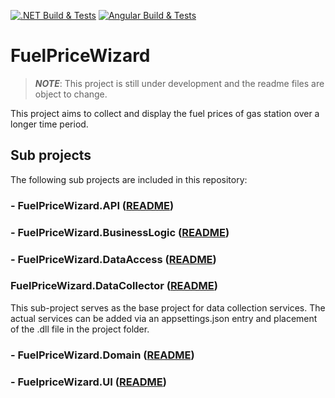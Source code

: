 [![.NET Build & Tests](https://github.com/RauschSchottManuel/FuelPriceWizzard/actions/workflows/dotnet.yml/badge.svg)](https://github.com/RauschSchottManuel/FuelPriceWizzard/actions/workflows/dotnet.yml) [![Angular Build & Tests](https://github.com/RauschSchottManuel/FuelPriceWizzard/actions/workflows/angular.yml/badge.svg)](https://github.com/RauschSchottManuel/FuelPriceWizzard/actions/workflows/angular.yml)

# FuelPriceWizard

> ***NOTE***: This project is still under development and the readme files are object to change.

This project aims to collect and display the fuel prices of gas station over a longer time period.

## Sub projects
The following sub projects are included in this repository:

### - FuelPriceWizard.API ([README](FuelPriceWizard.API/README.md))

### - FuelPriceWizard.BusinessLogic ([README](FuelPriceWizard.BusinessLogic/README.md))

### - FuelPriceWizard.DataAccess ([README](FuelPriceWizard.DataAccess/README.md))

### FuelPriceWizard.DataCollector ([README](FuelPriceWizard.DataCollector/README.md))
This sub-project serves as the base project for data collection services. The actual services can be added via an appsettings.json entry and placement of the .dll file in the project folder.

### - FuelPriceWizard.Domain ([README](FuelPriceWizard.Domain/README.md))

### - FuelpriceWizard.UI ([README](FuelPriceWizard.UI/README.md))
